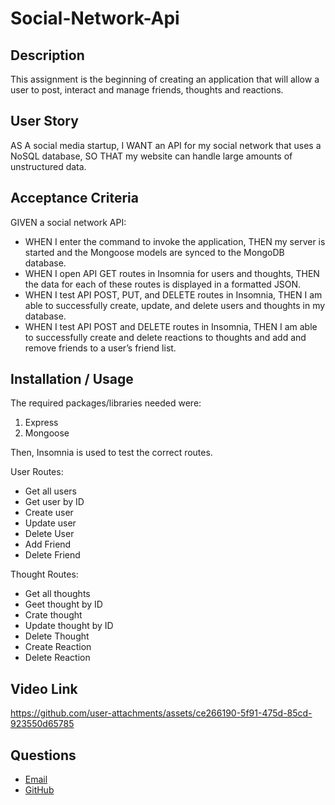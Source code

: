 # Social-Network-Api

## Description

This assignment is the beginning of creating an application that will allow a user to post, interact and manage friends, thoughts and reactions.

## User Story

AS A social media startup,
I WANT an API for my social network that uses a NoSQL database,
SO THAT my website can handle large amounts of unstructured data.

## Acceptance Criteria

GIVEN a social network API:

- WHEN I enter the command to invoke the application,
  THEN my server is started and the Mongoose models are synced to the MongoDB database.
- WHEN I open API GET routes in Insomnia for users and thoughts,
  THEN the data for each of these routes is displayed in a formatted JSON.
- WHEN I test API POST, PUT, and DELETE routes in Insomnia,
  THEN I am able to successfully create, update, and delete users and thoughts in my database.
- WHEN I test API POST and DELETE routes in Insomnia,
  THEN I am able to successfully create and delete reactions to thoughts and add and remove friends to a user’s friend list.

## Installation / Usage

The required packages/libraries needed were:

1. Express
2. Mongoose

Then, Insomnia is used to test the correct routes.

User Routes:

- Get all users
- Get user by ID
- Create user
- Update user
- Delete User
- Add Friend
- Delete Friend

Thought Routes:

- Get all thoughts
- Geet thought by ID
- Crate thought
- Update thought by ID
- Delete Thought
- Create Reaction
- Delete Reaction

## Video Link



https://github.com/user-attachments/assets/ce266190-5f91-475d-85cd-923550d65785



## Questions

- [Email](098williamhogan@gmail.com)
- [GitHub](https://github.com/B1LLYBAGZ)
